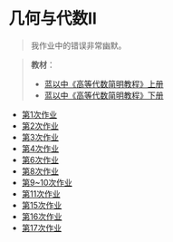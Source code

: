 # 几何与代数II

> 我作业中的错误非常幽默。

> **教材**：
> - [蓝以中《高等代数简明教程》上册](/Book/蓝以中%20-%202007%20-%20高等代数简明教程.pdf)
> - [蓝以中《高等代数简明教程》下册](/Book/蓝以中%20-%20高等代数简明教程（第二版）下册.pdf)

- [第1次作业](/作业/几何与代数II/几代week1.pdf)
- [第2次作业](/作业/几何与代数II/几代week2.pdf)
- [第3次作业](/作业/几何与代数II/几代week3.pdf)
- [第4次作业](/作业/几何与代数II/几代week4.pdf)
- [第6次作业](/作业/几何与代数II/几代week6.pdf)
- [第8次作业](/作业/几何与代数II/几代week8.pdf)
- [第9~10次作业](/作业/几何与代数II/几代week9~10.pdf)
- [第11次作业](/作业/几何与代数II/几代week11.pdf)
- [第15次作业](/作业/几何与代数II/几代week15.pdf)
- [第16次作业](/作业/几何与代数II/几代week16.pdf)
- [第17次作业](/作业/几何与代数II/几代week17.pdf)
